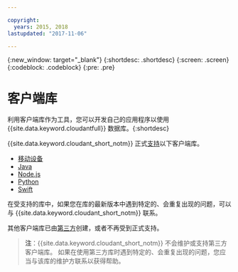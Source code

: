 ```yaml
---

copyright:
  years: 2015, 2018
lastupdated: "2017-11-06"

---
```


{:new_window: target="_blank"}
{:shortdesc: .shortdesc}
{:screen: .screen}
{:codeblock: .codeblock}
{:pre: .pre}

# 客户端库


利用客户端库作为工具，您可以开发自己的应用程序以使用 {{site.data.keyword.cloudantfull}} 数据库。{:shortdesc}

{{site.data.keyword.cloudant_short_notm}} 正式[支持](supported.html)以下客户端库。

-	[移动设备](supported.html#mobile)
-	[Java](supported.html#java)
-	[Node.js](supported.html#node-js)
-	[Python](supported.html#python)
-	[Swift](supported.html#swift)

在受支持的库中，如果您在库的最新版本中遇到特定的、会重复出现的问题，可以与 {{site.data.keyword.cloudant_short_notm}} 联系。

其他客户端库已由[第三方](thirdparty.html#third-party-client-libraries)创建，或者不再受到正式支持。

>   **注**：{{site.data.keyword.cloudant_short_notm}} 不会维护或支持第三方客户端库。
如果在使用第三方库时遇到特定的、会重复出现的问题，您应当与该库的维护方联系以获得帮助。
